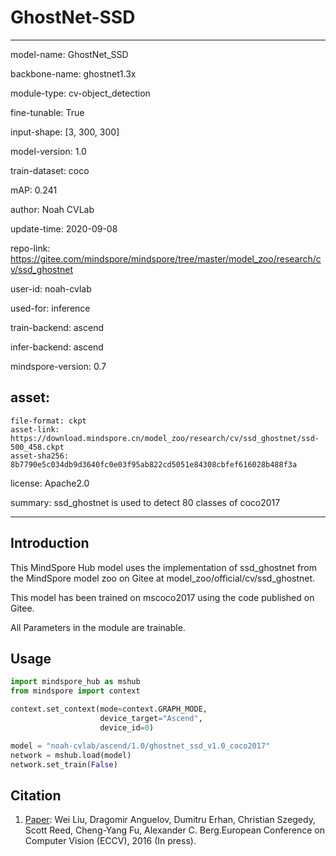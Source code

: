 # GhostNet-SSD

---

model-name: GhostNet_SSD

backbone-name: ghostnet1.3x

module-type: cv-object_detection

fine-tunable: True

input-shape: [3, 300, 300]

model-version: 1.0

train-dataset: coco

mAP: 0.241



author: Noah CVLab

update-time: 2020-09-08

repo-link: https://gitee.com/mindspore/mindspore/tree/master/model_zoo/research/cv/ssd_ghostnet

user-id: noah-cvlab

used-for: inference

train-backend: ascend

infer-backend: ascend

mindspore-version: 0.7

asset:
  -
    file-format: ckpt
    asset-link: https://download.mindspore.cn/model_zoo/research/cv/ssd_ghostnet/ssd-500_458.ckpt
    asset-sha256: 8b7790e5c034db9d3640fc0e03f95ab822cd5051e84308cbfef616028b488f3a

license: Apache2.0

summary: ssd_ghostnet is used to detect 80 classes of coco2017

---


## Introduction

This MindSpore Hub model uses the implementation of ssd_ghostnet from the MindSpore model zoo on Gitee at model_zoo/official/cv/ssd_ghostnet.

This model has been trained on mscoco2017 using the code published on Gitee.

All Parameters in the module are trainable.

## Usage

```python
import mindspore_hub as mshub
from mindspore import context

context.set_context(mode=context.GRAPH_MODE,
                    device_target="Ascend",
                    device_id=0)

model = "noah-cvlab/ascend/1.0/ghostnet_ssd_v1.0_coco2017"
network = mshub.load(model)
network.set_train(False)

```

## Citation

1. [Paper](https://arxiv.org/abs/1512.02325):   Wei Liu, Dragomir Anguelov, Dumitru Erhan, Christian Szegedy, Scott Reed, Cheng-Yang Fu, Alexander C. Berg.European Conference on Computer Vision (ECCV), 2016 (In press).
